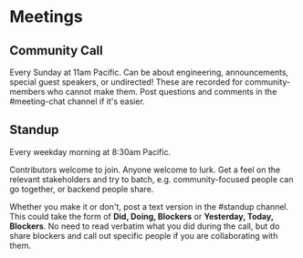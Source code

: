 # Meetings

## Community Call

Every Sunday at 11am Pacific. Can be about engineering, announcements, special guest speakers, or undirected! These are recorded for community-members who cannot make them. Post questions and comments in the \#meeting-chat channel if it's easier.

## Standup

Every weekday morning at 8:30am Pacific.

Contributors welcome to join. Anyone welcome to lurk. Get a feel on the relevant stakeholders and try to batch, e.g.  community-focused people can go together, or backend people share.

Whether you make it or don't, post a text version in the \#standup channel. This could take the form of **Did, Doing, Blockers** or **Yesterday, Today, Blockers**. No need to read verbatim what you did during the call, but do share blockers and call out specific people if you are collaborating with them.

